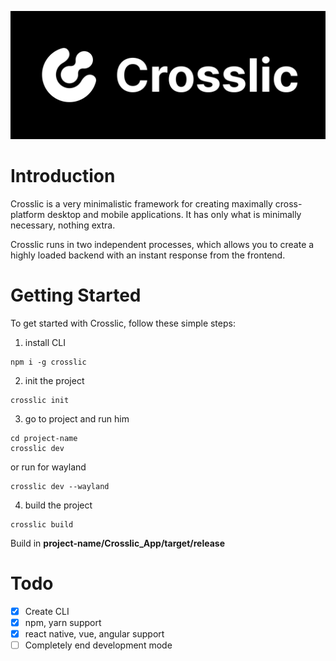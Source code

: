 ![Crosslic](./img/logo.png)

# Introduction

Crosslic is a very minimalistic framework for creating maximally cross-platform desktop and mobile applications. It has only what is minimally necessary, nothing extra.

Crosslic runs in two independent processes, which allows you to create a highly loaded backend with an instant response from the frontend.


# Getting Started

To get started with Crosslic, follow these simple steps:

1. install CLI
```
npm i -g crosslic
```

2. init the project
```
crosslic init
```

3. go to project and run him
```
cd project-name
crosslic dev
```
or run for wayland
```
crosslic dev --wayland
```

4. build the project
```
crosslic build
```
Build in **project-name/Crosslic_App/target/release**



# Todo

- [x] Create CLI
- [x] npm, yarn support
- [x] react native, vue, angular support
- [ ] Completely end development mode
